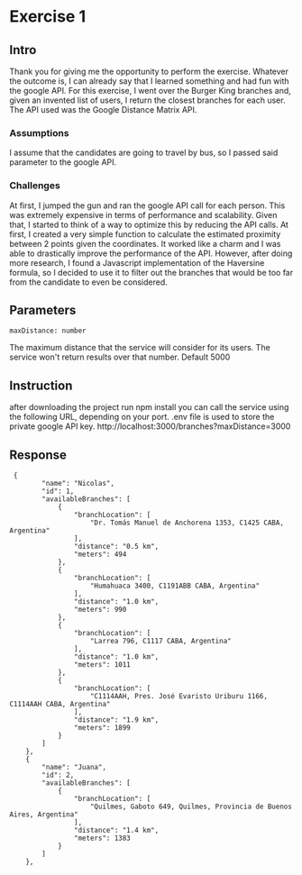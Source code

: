 # Exercise 1

## Intro

Thank you for giving me the opportunity to perform the exercise. Whatever the outcome is, I can already say that I learned something and had fun with the google API.
For this exercise, I went over the Burger King branches and, given an invented list of users, I return the closest branches for each user. The API used was the Google Distance Matrix API.

### Assumptions

I assume that the candidates are going to travel by bus, so I passed said parameter to the google API.

### Challenges

At first, I jumped the gun and ran the google API call for each person. This was extremely expensive in terms of performance and scalability. Given that, I started to think of a way to optimize this by reducing the API calls. At first, I created a very simple function to calculate the estimated proximity between 2 points given the coordinates. It worked like a charm and I was able to drastically improve the performance of the API. However, after doing more research, I found a Javascript implementation of the Haversine formula, so I decided to use it to filter out the branches that would be too far from the candidate to even be considered.

## Parameters

```
maxDistance: number
```

The maximum distance that the service will consider for its users.
The service won't return results over that number.
Default 5000

## Instruction

after downloading the project run npm install
you can call the service using the following URL, depending on your port.
.env file is used to store the private google API key.
http://localhost:3000/branches?maxDistance=3000

## Response

```
 {
        "name": "Nicolas",
        "id": 1,
        "availableBranches": [
            {
                "branchLocation": [
                    "Dr. Tomás Manuel de Anchorena 1353, C1425 CABA, Argentina"
                ],
                "distance": "0.5 km",
                "meters": 494
            },
            {
                "branchLocation": [
                    "Humahuaca 3400, C1191ABB CABA, Argentina"
                ],
                "distance": "1.0 km",
                "meters": 990
            },
            {
                "branchLocation": [
                    "Larrea 796, C1117 CABA, Argentina"
                ],
                "distance": "1.0 km",
                "meters": 1011
            },
            {
                "branchLocation": [
                    "C1114AAH, Pres. José Evaristo Uriburu 1166, C1114AAH CABA, Argentina"
                ],
                "distance": "1.9 km",
                "meters": 1899
            }
        ]
    },
    {
        "name": "Juana",
        "id": 2,
        "availableBranches": [
            {
                "branchLocation": [
                    "Quilmes, Gaboto 649, Quilmes, Provincia de Buenos Aires, Argentina"
                ],
                "distance": "1.4 km",
                "meters": 1383
            }
        ]
    },

```
